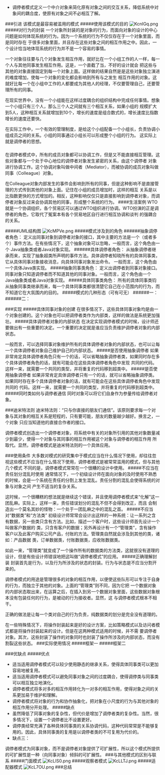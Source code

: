 - 调停者模式定义一个中介对象来简化原有对象之间的交互关系，降低系统中对象间的耦合度，使原有对象之间不必相互了解。

###引进
该模式是最容易被滥用的模式
#####使用该模式的目的
![KcnIGq.png](https://s2.ax1x.com/2019/10/28/KcnIGq.png)
#####对行为的封装
一个对象所封装的是对象的行为，而面向对象的设计的中心问题是如何体现系统的行为。因为一个系统的行为不仅仅存在于一个对象里面，而是同时存在
于很多对象里面，并且存在这些对象之间的相互作用之中。因此，一个设计恰当地体现系统的行为并不是一个容易的事情。

一个对象往往要与几个对象发生相互作用，就好比在一个小组工作的人一样，每一个人与其他同事发生相互作用。这是，一个直截了当，不好的设计就会
把这些与其他的对象直接固定到每一个对象上面。这样做的结果自然是是这些对象独立演进的难度增加，使每一个对象的变化都会影响到所有与之发生
相互作用的对象。这就好比每一个在小组中工作的人都要成为其他人的经理，不仅要管理自己，还要管理所有的同事。

在现实世界中，没有一个小组能在这样过度耦合的组织结构中完成任何事情。想象一个小组只有三个人，那么三个人之间就有三个相互关系，如果小组的
规模扩大到5人，这种相互关系就增加到10个，增长的速度是组合数式的，增长速度比指数增长的速度还要快。

在实际工作中，一个有效的管理制度，是给这个小组配备一个小组长，负责协调小组成员之间的关系。小组的同事通过小组长可以形成整个小组的行为。
这实际上就是调停者的思想。
#####
在调停者模式中，所有的成员对象都可以协调工作，但是又不能直接相互管理。这些对象都与一个处于中心地位的调停者对象发生紧密的关系，由这个调停者
对象进行协调工作。这个协调对象叫做中间者（Mediator），而被协调的成员对象叫做同事（Colleague）对象。

在Colleague对象内部发生的事件会影响到所有的同事，但是这种影响不是直接管理的方式传到其他的对象上面。记住在小组的成员增加时，这样的相互
关系是以比指数更快的方式增加的。相反，这种影响仅仅只是直接影响到调停者对象，而调停者对象反过来会协调其他的同事，形成整个系统的行为。
####生活案例
WTO就是一个协调组织，各个贸易区可以通过WTO组织进行协调。WTO扮演的正是调停者的角色，它取代了冤案本有各个贸易地区自行进行相互协调和谈判
的强耦合的关系。


#####UML结构图
![KcMPVe.png](https://s2.ax1x.com/2019/10/28/KcMPVe.png)
#####模式涉及到的角色
######抽象调停者角色：
定义出同事对象到调停者对象的接口，其中主要的方法是一个（或者多个）事件方法。在有些情况下，这个抽象对象可以忽略，一般而言，这个角色由一个
Java抽象类或者Java对象实现。
######具体调停者角色：
从抽象调停者继承而来，实现了抽象超类所声明的事件方法。具体调停者知晓所有的具体同事类，它从具体同事对象接收消息，向具体同事对象发出命令。
一般而言，这个角色由一个具体Java类实现。
#####抽象同事类角色：
定义出调停者到同事对象接口。同事对象只知道调停者而不知道其他的同事对象。一般而言，这个角色由一个Java抽象类或者Java对象实现。
#####具体同事类角色：
所有的具体同事类钧从抽象同事类继承而来，每一个具体同事类都很清楚它自己在小范围内的行为，而不知道它在大氛围内的目的。
#####模式的几种形态（可有可无）
######一：
######二：

###实现
#####具体同事对象的创建
在很多情况下，这些具体同事对象均是由一个对象创建的。这个对象也可以把调停者类作为内部类，这样的做法是系统更加强壮。
#####具体调停者对象的内部状态
在决定实现调停者模式的时候，设计师还要做出有一些重要的决定。一个重要的决定就是谁应当负责维护调停者对象的内部状态。

一般而言，可以选择同事对象维护所有的具体调停者对象的内部状态，也可以让每一个具体调停者对象自己维护自己的内部状态。
#####是否使用抽象调停者
如果非常肯定具体调停者角色只有一个的话，可以省略抽象调停者类，如果同时存在多个具体调停者角色的话，就有可能会在这些具体调停者角色中发现
共同的代码。这样一来，就需要一个共同的类型，并将重复的代码移到超类中。
#####是否使用抽象调停者
如果非常肯定具体调停者只有一个的话，就可以省略抽象调停类。如果同时存在多个具体调停者对象的话，就有可能会在这些具体调停者角色中发现共同的
代码。这样一来，就需要一个共同的类型，并将重复的代码移到超类中。
#####同时类如何与调停者通信
同时对象可以将它们自身作为参量传给调停者对象。

###迪米特法则
迪米特法则：“只与你直接的朋友们通信”。该原则要求每一个对象与其对象的相互关系是短程的，只有要可能，朋友的数量越少越好。换言之，一个对象
只应当知道他的直接合作者的接口。

调停者模式创造出一个调停者对象，将系统中有关的对象所引用的其他对象数量减少到最少，使得一个对象与其同事的相互作用被这个对象与调停者的相互作用
所取代。显然，调停者模式是迪米特法则的一个具体应用。

###使用条件
大多数对模式的研究集中于模式应当在什么情况下使用，却往往忽视这些模式不应当在什么情况下使用，调停者模式是被常常滥用的模式，但与其他几个模式
不同的是，调停者模式常常在一个很糟的设计中使用。
#####不应当在责任划分混乱时使用
通常情况下，一个初级设计师在面向对象的及时使用不熟悉的时候，会是一个系统在责任的分割上发生混乱。责任分割的混乱会使得系统的对象与对象之间
产生不适当的复杂关系。

这时候，一个很糟糕的想法就是继续这个错误，并且使用调停者模式来“化解”这一团乱麻。实际上，这样一来，责任错误划分的混乱不但不会得到改正，而且
会制造出一个莫名其妙的怪物：一个处于一团乱麻之中的混乱之首。
#####不应当对“数据类”和“方法类”
初级设计师常常会设计出这样的一种系统：让一系列之含有数据，另一些类只含有方法。比如，描述一个客户时，这些设计师首先设计一个叫做客户数据的
类，只含有客户的数据；另外再设计有一个“管理类”，含有操作客户以及此客户购买公司产品，付账的方法。管理类自然就会涉及到其他的类，诸如：产品数据
类，订单数据类，付账数据类，应收账数据类。

如此一来，“管理类”就变成了一个操作所有的数据类的方法类，这就很没有道理的设计，但是有些设计师错误地把这叫做“调停者模式”的应用。
#####正确理解封装
封装首先是行为，以及行为所涉及的状态的封装。行为与状态是不应当分割开来的。

调停者模式的用途是管理很多的对象的相互作用，以便使这些队形可以专注于自身的行为，而独立于其他的对象。上面的“管理类”则不同，因为它把
一个数据对象的内部状态取出来，在运算之后，在插入到另一个数据对象里面，这些数据对象根本没有包装任何的行为，是被动的行为接收者。显然，这
与调停者模式根本不相干。

正确的做法是让每一个类对自己的行为负责，纯数据类的划分是完全没有道理的。

在一些特殊情况下，将操作封装起来是好的设计方案，比如策略模式以及访问者模式都是将操作封装起来的设计。但是在这两种模式适用的时候，并不需
要调停者对象。其次，这些封装了操作的对象同时也封装了操作所涉及的内部状态，而没有割裂这些状态。
###实际使用情况
#####框架一
#####框架二

###优缺点
#####优点
- 适当适用调停者模式可以较少使用静态的继承关系，使得具体同事类可以更加容易地被复用。
- 适当适用调停者模式可以避免同事对象之间的过度耦合，使得调停类与同事类可以相互独立地演化。
- 调停者模式将多对多的相互作用转化为一对多的相互作用，使得对象之间的关系更加易于维护和理解。
- 调停者模式将对象的行为和协作抽象化，把对象在小尺度的行为与其他对象的相互作用分开处理。
#####缺点
- 虽然降低了同事对象的复杂性，但代价是增加了调停者类的复杂性。当然，很多情况下，设置一个调停者比不设置更好。
- 调停类经常充满了各种具体同事类的关系协调代码，这种代码常常是不能够复用的。因此，具体同事类的复用是以调停者类的不可复用为代价的。
- 缺点三：

调停者模式为同事对象，而不是调停者对象提供了可扩展性，所以这个模式所提供的可扩展性是一种（向同事对象）倾斜的可扩展性。
###与其他模式的区别与联系
#####门面模式
![KcLIS0.png](https://s2.ax1x.com/2019/10/28/KcLIS0.png)
#####观察者模式
![KcLLTJ.png](https://s2.ax1x.com/2019/10/28/KcLLTJ.png)
#####适配器模式
![KcL7OU.png](https://s2.ax1x.com/2019/10/28/KcL7OU.png)
###总结



